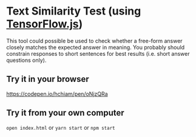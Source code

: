 # Text Similarity Test (using [TensorFlow.js](https://github.com/hchiam/learning-tensorflow))

This tool could possible be used to check whether a free-form answer closely matches the expected answer in meaning. You probably should constrain responses to short sentences for best results (i.e. short answer questions only).

## Try it in your browser

<https://codepen.io/hchiam/pen/oNjzQRa>

## Try it from your own computer

`open index.html` or `yarn start` or `npm start`

